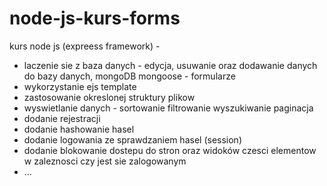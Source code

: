 # node-js-kurs-forms

kurs node js (expreess framework) -

- laczenie sie z baza danych - edycja, usuwanie oraz dodawanie danych do bazy danych, mongoDB mongoose - formularze
- wykorzystanie ejs template
- zastosowanie okreslonej struktury plikow
- wyswietlanie danych - sortowanie filtrowanie wyszukiwanie paginacja
- dodanie rejestracji
- dodanie hashowanie hasel
- dodanie logowania ze sprawdzaniem hasel (session)
- dodanie blokowanie dostepu do stron oraz widoków czesci elementow w zaleznosci czy jest sie zalogowanym 
- 
  ...
